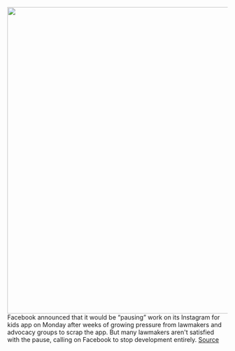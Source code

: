 <img src='https://cdn.vox-cdn.com/thumbor/5YWTOYLXHlmPFNj2bE6hueUvNvQ=/0x0:2040x1360/1200x800/filters:focal(857x517:1183x843)/cdn.vox-cdn.com/uploads/chorus_image/image/69915703/acastro_190919_1777_instagram_0001.0.0.jpg' width='700px' /><br/>
Facebook announced that it would be “pausing” work on its Instagram for kids app on Monday after weeks of growing pressure from lawmakers and advocacy groups to scrap the app. But many lawmakers aren't satisfied with the pause, calling on Facebook to stop development entirely.
<a href='https://www.theverge.com/2021/9/27/22696698/facebook-instagram-for-kids-mosseri-markey-blumenthal-blackburn-pause'> Source <a/>